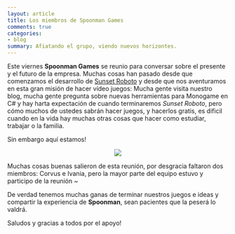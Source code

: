 ```yaml
---
layout: article
title: Los miembros de Spoonman Games
comments: true
categories:
- blog
summary: Afiatando el grupo, viendo nuevos horizontes.
---
```


Este viernes **Spoonman Games** se reunio para conversar sobre el presente y el futuro de la empresa. Muchas cosas han pasado desde que comenzamos el desarrollo de [Sunset Roboto](https://www.facebook.com/SunsetRoboto) y desde que nos aventuramos en esta gran misión de hacer vídeo juegos: Mucha gente visita nuestro blog, mucha gente pregunta sobre nuevas herramientas para Monogame en C# y hay harta expectación de cuando terminaremos *Sunset Roboto*, pero cómo muchos de ustedes sabrán hacer juegos, y hacerlos gratis, es dificil cuando en la vida hay muchas otras cosas que hacer como estudiar, trabajar o la familia.

Sin embargo aquí estamos!

<p align="center"><img src="http://www.spoonmangames.cl/images/kickoff.jpg"></p>

Muchas cosas buenas salieron de esta reunión, por desgracia faltaron dos miembros: Corvus e Ivania, pero la mayor parte del equipo estuvo y participo de la reunión ~

De verdad tenemos muchas ganas de terminar nuestros juegos e ideas y compartir la experiencia de **Spoonman**, sean pacientes que la peserá lo valdrá.

Saludos y gracias a todos por el apoyo!